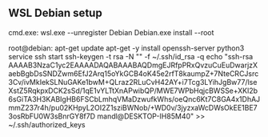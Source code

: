 ## WSL Debian setup

cmd.exe:
	wsl.exe --unregister Debian
	Debian.exe install --root

root@debian:
	apt-get update
	apt-get -y install openssh-server python3
	service ssh start
	ssh-keygen -t rsa -N "" -f ~/.ssh/id_rsa -q
	echo "ssh-rsa AAAAB3NzaC1yc2EAAAADAQABAAABAQDmgEJRfpPRxQvzuCuEuDwarjzXaebBgbDsSNDZwm6EfJ2Arq15oYkGCB4oK45e2rfT8kaumpZ+7NteCRCJsrc3Cv/ivMkIekSLNuGAKe1bwM+QLraz2RLuCvH42AY+i7Tcg3LYihJgBw77/lseXstZ5RqkpxDCK2sSd/1qE1vYLTtXnAPwibQP/MWE7WPbHqjcBWSSe+XKl2b6sGiTA3H3KABIgHB6FSCbLmhqVMaDzwufkWhs/oeQnc6Kt7C8GA4x1DhAJmmZ237r4h/pu02KHpyL2OI2Z1sziBWNob/+WD0v/3jyzxaWcDWsOkEE1BE73osRbFU0W3sBnrGY8f7D mandl@DESKTOP-IH85M40" >> ~/.ssh/authorized_keys
